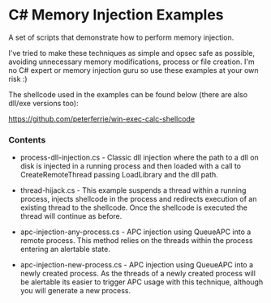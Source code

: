 # C# Memory Injection Examples

A set of scripts that demonstrate how to perform memory injection.

I've tried to make these techniques as simple and opsec safe as possible, avoiding unnecessary memory modifications, process or file creation. I'm no C# expert or memory injection guru so use these examples at your own risk :)

The shellcode used in the examples can be found below (there are also dll/exe versions too): 

https://github.com/peterferrie/win-exec-calc-shellcode

### Contents

- process-dll-injection.cs - Classic dll injection where the path to a dll on disk is injected in a running process and then loaded with a call to CreateRemoteThread passing LoadLibrary and the dll path.

- thread-hijack.cs - This example suspends a thread within a running process, injects shellcode in the process and redirects execution of an existing thread to the shellcode. Once the shellcode is executed the thread will continue as before.

- apc-injection-any-process.cs - APC injection using QueueAPC into a remote process. This method relies on the threads within the process entering an alertable state.

- apc-injection-new-process.cs - APC injection using QueueAPC into a newly created process. As the threads of a newly created process will be alertable its easier to trigger APC usage with this technique, although you will generate a new process.
